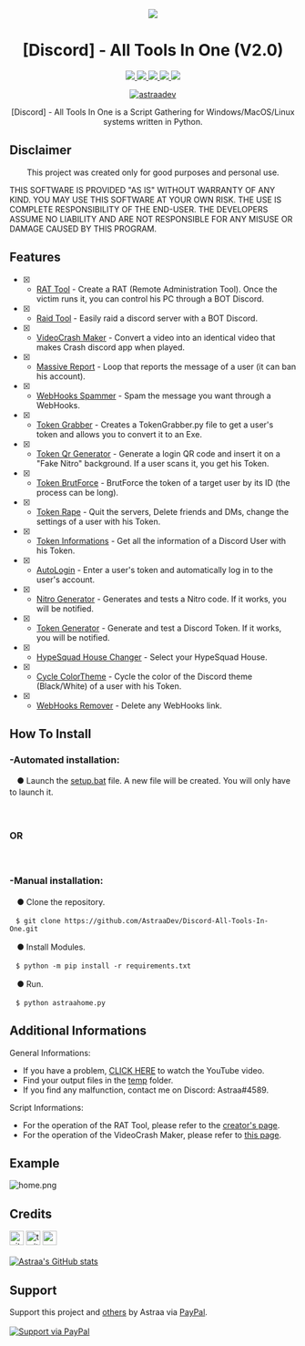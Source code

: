 <p align="center">
  <img src="https://i.discord.fr/PSS.png">
</p>

<h1 align="center">[Discord] - All Tools In One (V2.0)</h1>
<p align="center">
  <a href="https://github.com/AstraaDev/Discord-All-Tools-In-One/blob/main/LICENSE">
    <img src="https://img.shields.io/badge/License-MIT-important">
  </a>
  <a href="https://www.python.org">
    <img src="https://img.shields.io/badge/Python-3.9-informational.svg">
  </a>
  <a href="https://github.com/AstraaDev/Discord-All-Tools-In-One">
    <img src="https://img.shields.io/badge/covarage-90%25-yellowgreen">
  </a>
  <a href="https://github.com/AstraaDev">
    <img src="https://img.shields.io/github/repo-size/AstraaDev/Discord-All-Tools-In-One.svg?label=Repo%20size&style=flat-square">
  </a>
  <a href="https://github.com/AstraaDev">
    <img src="https://gpvc.arturio.dev/AstraaDev">
  </a>
    <p align="center"> <a href="https://twitter.com/astraadev" target="blank">
    <img src="https://img.shields.io/twitter/follow/astraadev?logo=twitter&style=for-the-badge" alt="astraadev"/></a>
  </a>
</p>

<p align="center">
  [Discord] - All Tools In One is a Script Gathering for Windows/MacOS/Linux systems written in Python.
</p>

## Disclaimer
<p align="center">
   This project was created only for good purposes and personal use.
</p>

THIS SOFTWARE IS PROVIDED "AS IS" WITHOUT WARRANTY OF ANY KIND. YOU MAY USE THIS SOFTWARE AT YOUR OWN RISK. THE USE IS COMPLETE RESPONSIBILITY OF THE END-USER. THE DEVELOPERS ASSUME NO LIABILITY AND ARE NOT RESPONSIBLE FOR ANY MISUSE OR DAMAGE CAUSED BY THIS PROGRAM.

## Features
- [x] - [RAT Tool](https://github.com/moom825/Discord-RAT) - Create a RAT (Remote Administration Tool). Once the victim runs it, you can control his PC through a BOT Discord.
- [x] - [Raid Tool](https://github.com/zetism/AveryNuker) - Easily raid a discord server with a BOT Discord.
- [x] - [VideoCrash Maker](https://github.com/AstraaDev/Discord-VideoCrashMaker) - Convert a video into an identical video that makes Crash discord app when played.
- [x] - [Massive Report]() - Loop that reports the message of a user (it can ban his account).
- [x] - [WebHooks Spammer]() - Spam the message you want through a WebHooks.
- [x] - [Token Grabber](https://github.com/AstraaDev/Discord-Token-Grabber) - Creates a TokenGrabber.py file to get a user's token and allows you to convert it to an Exe.
- [x] - [Token Qr Generator](https://github.com/AstraaDev/Discord-Qr-Code-Token) - Generate a login QR code and insert it on a "Fake Nitro" background. If a user scans it, you get his Token.
- [x] - [Token BrutForce]() - BrutForce the token of a target user by its ID (the process can be long).
- [x] - [Token Rape]() - Quit the servers, Delete friends and DMs, change the settings of a user with his Token. 
- [x] - [Token Informations]() - Get all the information of a Discord User with his Token.
- [x] - [AutoLogin](https://github.com/AstraaDev/Discord-Token-AutoLogin) - Enter a user's token and automatically log in to the user's account.
- [x] - [Nitro Generator]() - Generates and tests a Nitro code. If it works, you will be notified.
- [x] - [Token Generator]() - Generate and test a Discord Token. If it works, you will be notified.
- [x] - [HypeSquad House Changer]() - Select your HypeSquad House.
- [x] - [Cycle ColorTheme]() - Cycle the color of the Discord theme (Black/White) of a user with his Token.
- [x] - [WebHooks Remover]() - Delete any WebHooks link.

## How To Install

### -Automated installation:

ㅤ● Launch the [setup.bat](setup.bat) file. A new file will be created. You will only have to launch it.
ㅤ

ㅤ

### OR
ㅤ


### -Manual installation:

ㅤ● Clone the repository.
```
ㅤ$ git clone https://github.com/AstraaDev/Discord-All-Tools-In-One.git
```

ㅤ● Install Modules.
```
ㅤ$ python -m pip install -r requirements.txt
```

ㅤ● Run.
```
ㅤ$ python astraahome.py
```

## Additional Informations
General Informations:
- If you have a problem, [CLICK HERE](https://www.youtube.com/watch?v=27-Swg_MUNw&t=16s) to watch the YouTube video.
- Find your output files in the  [temp](/temp) folder.
- If you find any malfunction, contact me on Discord: Astraa#4589.

Script Informations:
- For the operation of the RAT Tool, please refer to the [creator's page](https://github.com/moom825/Discord-RAT).
- For the operation of the VideoCrash Maker, please refer to [this page](https://github.com/AstraaDev/Discord-VideoCrashMaker).

## Example
![home.png](https://cdn.discordapp.com/attachments/826581697436581919/897160907879231498/unknown.png)

## Credits
[<img src='https://cdn.jsdelivr.net/npm/simple-icons@3.0.1/icons/github.svg' alt='github' height='25'>](https://github.com/AstraaDev)          [<img src='https://cdn.jsdelivr.net/npm/simple-icons@3.0.1/icons/twitter.svg' alt='twitter' height='25'>](https://twitter.com/AstraaDev)          [<img src='https://cdn.jsdelivr.net/npm/simple-icons@3.0.1/icons/icloud.svg' alt='website' height='25'>](http://astraadev.club)  
<br>
[![Astraa's GitHub stats](https://github-readme-stats.vercel.app/api?username=AstraaDev)](https://github.com/AstraaDev/github-readme-stats)

## Support
Support this project and [others](https://github.com/AstraaDev) by Astraa via [PayPal](https://www.paypal.com/).
<br>
<br>
<a href="https://www.paypal.me/fmrhrt/">
  <img alt="Support via PayPal" src="https://cdn.rawgit.com/twolfson/paypal-github-button/1.0.0/dist/button.svg"/>
</a>

